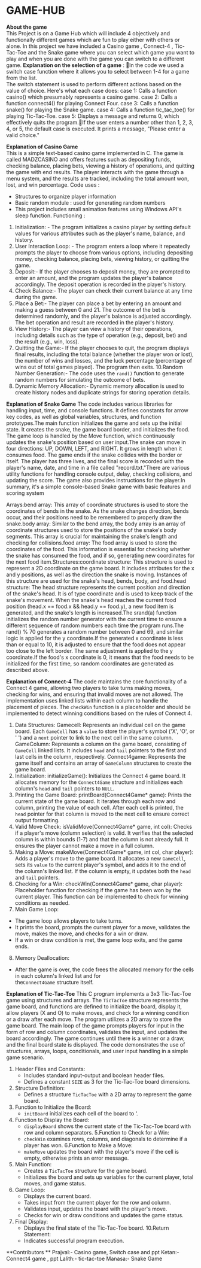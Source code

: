 # GAME-HUB

**About the game** <br>
This Project is on  a Game Hub which will include 4 objectively and functionally different games which are fun to play either with others or alone.  In this project we have included a Casino game , Connect-4 , Tic-Tac-Toe and the Snake game where you can select which game you want to play and when you are done with the game you can switch to a different game. 
**Explanation on the selection of a game** : In the code we used a switch case function where it allows you to select between 1-4 for a game from the list. <br>
The switch statement is used to perform different actions based on the value of choice. Here's what each case does:
case 1: Calls a function casino() which presumably represents a casino game.
case 2: Calls a function connect4() for playing Connect Four.
case 3: Calls a function snake() for playing the Snake game.
case 4: Calls a function tic_tac_toe() for playing Tic-Tac-Toe.
case 5: Displays a message and returns 0, which effectively quits the program.If the user enters a number other than 1, 2, 3, 4, or 5, the default case is executed. It prints a message, "Please enter a valid choice."


**Explanation of Casino Game** <br>
This is a simple text-based casino game implemented in C. The game is called MADZCASINO and offers features such as depositing funds, checking balance, placing bets, viewing a history of operations, and quitting the game with end results. The player interacts with the game through a menu system, and the results are tracked, including the total amount won, lost, and win percentage. 
Code uses :  
  - Structures to organize player information 
  - Basic random module : used for generating random numbers 
  - This project includes small animation features using Windows API's sleep function.
Functioning :
  1. Initialization: - The program initializes a casino player by setting default values for various attributes such as the player's name, balance, and history.
  2. User Interaction Loop: - The program enters a loop where it repeatedly prompts the player to choose from various options, including depositing money, checking balance, placing bets, viewing history, or quitting         the game.
  3. Deposit:- If the player chooses to deposit money, they are prompted to enter an amount, and the program updates the player's balance accordingly. The deposit operation is recorded in the player's history.
  4. Check Balance:- The player can check their current balance at any time during the game.
  5. Place a Bet:- The player can place a bet by entering an amount and making a guess between 0 and 21. The outcome of the bet is determined randomly, and the player's balance is adjusted accordingly. The bet               operation and result are recorded in the player's history.
  6. View History:- The player can view a history of their operations, including details such as the type of operation (e.g., deposit, bet) and the result (e.g., win, loss).
  7. Quitting the Game:- If the player chooses to quit, the program displays final results, including the total balance (whether the player won or lost), the number of wins and losses, and the luck percentage                (percentage of wins out of total games played). The program then exits.
  10.Random Number Generation:- The code uses the `rand()` function to generate random numbers for simulating the outcome of bets.
  11. Dynamic Memory Allocation:- Dynamic memory allocation is used to create history nodes and duplicate strings for storing operation details.
      

**Explanation of Snake Game**
The code includes various libraries for handling input, time, and console functions. It defines constants for arrow key codes, as well as global variables, structures, and function prototypes.The main function initializes the game and sets up the initial state. It creates the snake, the game board border, and initializes the food. The game loop is handled by the Move function, which continuously updates the snake's position based on user input.The snake can move in four directions: UP, DOWN, LEFT, and RIGHT. It grows in length when it consumes food. The game ends if the snake collides with the border or itself. The player has three lives, and the final score is recorded with the player's name, date, and time in a file called "record.txt."There are various utility functions for handling console output, delay, checking collisions, and updating the score. The game also provides instructions for the player.In summary, it's a simple console-based Snake game with basic features and scoring system

Arrays:bend array: This array of coordinate structures is used to store the coordinates of bends in the snake. As the snake changes direction, bends occur, and their positions need to be remembered to properly draw the snake.body array: Similar to the bend array, the body array is an array of coordinate structures used to store the positions of the snake's body segments. This array is crucial for maintaining the snake's length and checking for collisions.food array: The food array is used to store the coordinates of the food. This information is essential for checking whether the snake has consumed the food, and if so, generating new coordinates for the next food item.Structures:coordinate structure: This structure is used to represent a 2D coordinate on the game board. It includes attributes for the x and y positions, as well as the direction the snake is moving. Instances of this structure are used for the snake's head, bends, body, and food.head structure: The head structure represents the current position and direction of the snake's head. It is of type coordinate and is used to keep track of the snake's movement.
When the snake's head reaches the current food position (head.x == food.x && head.y == food.y), a new food item is generated, and the snake's length is increased.The srand(a) function initializes the random number generator with the current time to ensure a different sequence of random numbers each time the program runs.The rand() % 70 generates a random number between 0 and 69, and similar logic is applied for the y coordinate.If the generated x coordinate is less than or equal to 10, it is adjusted to ensure that the food does not appear too close to the left border. The same adjustment is applied to the y coordinate.If the food's x coordinate is 0, it means that the food needs to be initialized for the first time, so random coordinates are generated as described above.


**Explanation of Connect-4**
The code maintains the core functionality of a Connect 4 game, allowing two players to take turns making moves, checking for wins, and ensuring that invalid moves are not allowed. The implementation uses linked lists within each column to handle the placement of pieces. The `checkWin` function is a placeholder and should be implemented to detect winning conditions based on the rules of Connect 4.

  1. Data Structures:
    Gamecell: Represents an individual cell on the game board. Each `GameCell` has a `value` to store the player's symbol ('X', 'O', or ' ') and a `next` pointer to link to the next cell in the same column.
    GameColumn: Represents a column on the game board, consisting of `GameCell` linked lists. It includes `head` and `tail` pointers to the first and last cells in the column, respectively.
    Connect4game: Represents the game itself and contains an array of `GameColumn` structures to create the game board.
  2. Initialization:
    initializeGame(): Initializes the Connect 4 game board. It allocates memory for the `Connect4Game` structure and initializes each column's `head` and `tail` pointers to `NULL`.
  3. Printing the Game Board:
    printBoard(Connect4Game* game): Prints the current state of the game board. It iterates through each row and column, printing the value of each cell. After each cell is printed, the `head` pointer for that column       is moved to the next cell to ensure correct output formatting.
  4. Valid Move Check:
    isValidMove(Connect4Game* game, int col): Checks if a player's move (column selection) is valid. It verifies that the selected column is within bounds (1-7) and that the column is not already full. It ensures the       player cannot make a move in a full column.
  5. Making a Move:
    makeMove(Connect4Game* game, int col, char player): Adds a player's move to the game board. It allocates a new `GameCell`, sets its `value` to the current player's symbol, and adds it to the end of the column's         linked list. If the column is empty, it updates both the `head` and `tail` pointers.
  6. Checking for a Win:
    checkWin(Connect4Game* game, char player): Placeholder function for checking if the game has been won by the current player. This function can be implemented to check for winning conditions as needed.
  7. Main Game Loop:
   - The game loop allows players to take turns.
   - It prints the board, prompts the current player for a move, validates the move, makes the move, and checks for a win or draw.
   - If a win or draw condition is met, the game loop exits, and the game ends.
  8. Memory Deallocation:
   - After the game is over, the code frees the allocated memory for the cells in each column's linked list and for        
   the`Connect4Game` structure itself.


**Explanation of Tic-Tac-Toe**
This C program implements a 3x3 Tic-Tac-Toe game using structures and arrays. The `TicTacToe` structure represents the game board, and functions are defined to initialize the board, display it, allow players (X and O) to make moves, and check for a winning condition or a draw after each move. The program utilizes a 2D array to store the game board. The main loop of the game prompts players for input in the form of row and column coordinates, validates the input, and updates the board accordingly. The game continues until there is a winner or a draw, and the final board state is displayed. The code demonstrates the use of structures, arrays, loops, conditionals, and user input handling in a simple game scenario.
  1. Header Files and Constants:
     - Includes standard input-output and boolean header files.
     - Defines a constant `SIZE` as 3 for the Tic-Tac-Toe board dimensions.
  2. Structure Definition:
     - Defines a structure `TicTacToe` with a 2D array to represent the game board.
  3. Function to Initialize the Board:
     - `initBoard` initializes each cell of the board to ‘.
  4. Function to Display the Board:
     - `displayBoard` shows the current state of the Tic-Tac-Toe board with row and column separators.
  5.Function to Check for a Win:
     - `checkWin` examines rows, columns, and diagonals to determine if a player has won.
  6.Function to Make a Move:
     - `makeMove` updates the board with the player's move if the cell is empty, otherwise prints an error message.
  7. Main Function:
     - Creates a `TicTacToe` structure for the game board.
     - Initializes the board and sets up variables for the current player, total moves, and game status.
  8. Game Loop:
     - Displays the current board.
     - Takes input from the current player for the row and column.
     - Validates input, updates the board with the player's move.
     - Checks for win or draw conditions and updates the game status.
  9. Final Display:
     - Displays the final state of the Tic-Tac-Toe board.
  10.Return Statement:
     - Indicates successful program execution.


**Contributors **
  Prajval:-  Casino game, Switch case and ppt
  Ketan:-  Connect4 game , ppt
  Lalith:-  tic-tac-toe
  Manasa:-  Snake Game




